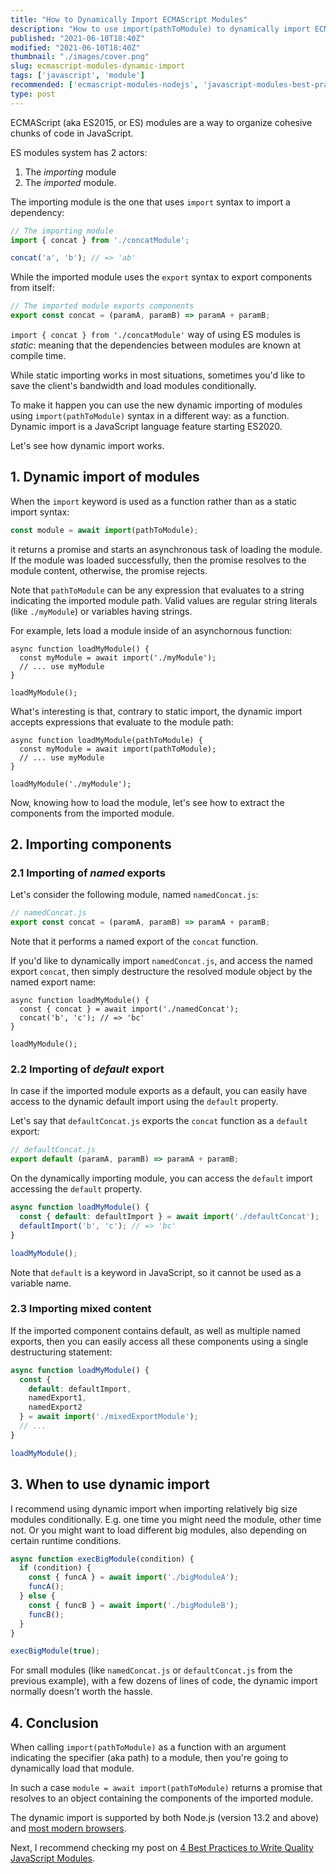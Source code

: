 ```yaml
---
title: "How to Dynamically Import ECMAScript Modules"
description: "How to use import(pathToModule) to dynamically import ECMAScript modules in JavaScript."  
published: "2021-06-10T18:40Z"
modified: "2021-06-10T18:40Z"
thumbnail: "./images/cover.png"
slug: ecmascript-modules-dynamic-import
tags: ['javascript', 'module']
recommended: ['ecmascript-modules-nodejs', 'javascript-modules-best-practices']
type: post
---
```


ECMAScript (aka ES2015, or ES) modules are a way to organize cohesive chunks of code in JavaScript.  

ES modules system has 2 actors:  

1. The *importing* module 
2. The *imported* module.  

The importing module is the one that uses `import` syntax to import a dependency:

```javascript
// The importing module
import { concat } from './concatModule';

concat('a', 'b'); // => 'ab'
```

While the imported module uses the `export` syntax to export components from itself:

```javascript
// The imported module exports components
export const concat = (paramA, paramB) => paramA + paramB;
```

`import { concat } from './concatModule'` way of using ES modules is *static*: meaning that the dependencies between modules are known at compile time.  

While static importing works in most situations, sometimes you'd like to save the client's bandwidth and load modules conditionally.  

To make it happen you can use the new dynamic importing of modules using `import(pathToModule)` syntax in a different way: as a function.  Dynamic import is a JavaScript language feature starting ES2020.  

Let's see how dynamic import works.   


## 1. Dynamic import of modules

When the `import` keyword is used as a function rather than as a static import syntax:

```javascript
const module = await import(pathToModule);
```

it returns a promise and starts an asynchronous task of loading the module. If the module was loaded successfully, then the promise resolves to the module content, otherwise, the promise rejects.   

Note that `pathToModule` can be any expression that evaluates to a string indicating the imported module path. Valid values are regular string literals (like `./myModule`) or variables having strings.  

For example, lets load a module inside of an asynchornous function:

```javascript{2}
async function loadMyModule() {
  const myModule = await import('./myModule');
  // ... use myModule
}

loadMyModule();
```

What's interesting is that, contrary to static import, the dynamic import accepts expressions that evaluate to the module path:

```javascript{2}
async function loadMyModule(pathToModule) {
  const myModule = await import(pathToModule);
  // ... use myModule
}

loadMyModule('./myModule');
```

Now, knowing how to load the module, let's see how to extract the components from the imported module.  

## 2. Importing components

### 2.1 Importing of *named* exports

Let's consider the following module, named `namedConcat.js`:

```javascript
// namedConcat.js
export const concat = (paramA, paramB) => paramA + paramB;
```

Note that it performs a named export of the `concat` function.  

If you'd like to dynamically import `namedConcat.js`, and access the named export `concat`, then simply destructure the resolved module object by the named export name:

```javascript{2}
async function loadMyModule() {
  const { concat } = await import('./namedConcat');
  concat('b', 'c'); // => 'bc'
}

loadMyModule();
```

### 2.2 Importing of *default* export

In case if the imported module exports as a default, you can easily have access to the dynamic default import using the `default` property.  

Let's say that `defaultConcat.js` exports the `concat` function as a `default` export:

```javascript
// defaultConcat.js
export default (paramA, paramB) => paramA + paramB;
```

On the dynamically importing module, you can access the `default` import accessing the `default` property.  

```javascript
async function loadMyModule() {
  const { default: defaultImport } = await import('./defaultConcat');
  defaultImport('b', 'c'); // => 'bc'
}

loadMyModule();
```

Note that `default` is a keyword in JavaScript, so it cannot be used as a variable name. 

### 2.3 Importing mixed content

If the imported component contains default, as well as multiple named exports, then you can easily access all these components using a single destructuring statement:

```javascript
async function loadMyModule() {
  const { 
    default: defaultImport,
    namedExport1,
    namedExport2
  } = await import('./mixedExportModule');
  // ...
}

loadMyModule();
```

## 3. When to use dynamic import

I recommend using dynamic import when importing relatively big size modules conditionally. E.g. one time you might need the module, other time not. Or you might want to load different big modules, also depending on certain runtime conditions.  

```javascript
async function execBigModule(condition) {
  if (condition) {
    const { funcA } = await import('./bigModuleA');
    funcA();
  } else {
    const { funcB } = await import('./bigModuleB');
    funcB();
  }
}

execBigModule(true);
```

For small modules (like `namedConcat.js` or `defaultConcat.js` from the previous example), with a few dozens of lines of code, the dynamic import normally doesn't worth the hassle.  

## 4. Conclusion

When calling `import(pathToModule)` as a function with an argument indicating the specifier (aka path) to a module, then you're going to dynamically load that module.  

In such a case `module = await import(pathToModule)` returns a promise that resolves to an object containing the components of the imported module.  

The dynamic import is supported by both Node.js (version 13.2 and above) and [most modern browsers](https://caniuse.com/es6-module-dynamic-import).  

Next, I recommend checking my post on [4 Best Practices to Write Quality JavaScript Modules](/javascript-modules-best-practices/).